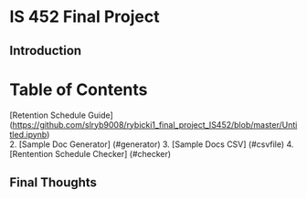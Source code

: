 # IS 452 Final Project 

## Introduction 

# Table of Contents
[Retention Schedule Guide] (https://github.com/slryb9008/rybicki1_final_project_IS452/blob/master/Untitled.ipynb)  
2. [Sample Doc Generator] (#generator) 
3. [Sample Docs CSV] (#csvfile)
4. [Rentention Schedule Checker] (#checker) 

## Final Thoughts
